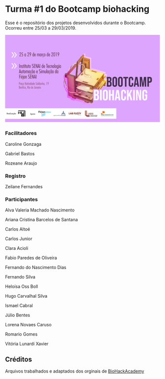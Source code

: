 # Turma #1 do Bootcamp biohacking

Esse é o repositório dos projetos desenvolvidos durante o Bootcamp. Ocorreu entre 25/03 a 29/03/2019.

![alt text](https://github.com/instituto-hub/Bootcamp-Biohacking/blob/master/Turma%20%231/Imagem/bootcamps_capa%20evento_biohcking.png)



### Facilitadores
Caroline Gonzaga

Gabriel Bastos

Rozeane Araujo


### Registro 
Zeilane Fernandes


### Participantes
Alva Valeria Machado Nascimento

Ariana Cristina Barcelos de Santana

Carlos Altoé

Carlos Junior

Clara Acioli

Fabio Paredes de Oliveira

Fernando do Nascimento Dias

Fernando Silva

Heloísa Oss Boll

Hugo Carvalhal Silva

Ismael Cabral

Júlio Bentes

Lorena Novaes Caruso

Romario Gomes

Vitória Lunardi Xavier	


## Créditos
Arquivos trabalhados e adaptados dos orginais de [BioHackAcademy](https://github.com/BioHackAcademy/BioHackAcademy.github.io/tree/master/biofactory/class)
